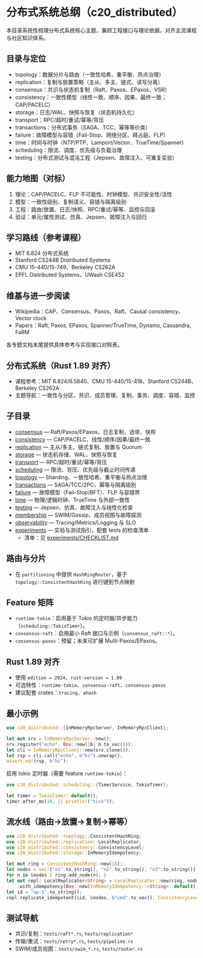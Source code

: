 # 分布式系统总纲（c20_distributed）

本目录系统性梳理分布式系统核心主题，兼顾工程接口与理论依据，对齐主流课程与社区知识体系。

## 目录与定位

- topology：数据分片与路由（一致性哈希、重平衡、热点治理）
- replication：复制与放置策略（主从、多主、链式、读写分离）
- consensus：共识与状态机复制（Raft、Paxos、EPaxos、VSR）
- consistency：一致性模型（线性一致、顺序、因果、最终一致；CAP/PACELC）
- storage：日志/WAL、快照与恢复（状态机持久化）
- transport：RPC/超时/重试/幂等/背压
- transactions：分布式事务（SAGA、TCC、幂等等价类）
- failure：故障模型与容错（Fail-Stop、网络分区、拜占庭、FLP）
- time：时间与时钟（NTP/PTP、Lamport/Vector、TrueTime/Spanner）
- scheduling：限流、调度、优先级与负载治理
- testing：分布式测试与混沌工程（Jepsen、故障注入、可重复实验）

## 能力地图（对标）

1) 理论：CAP/PACELC、FLP 不可能性、时钟模型、共识安全性/活性
2) 模型：一致性级别、复制语义、容错与隔离级别
3) 工程：路由/放置、日志/快照、RPC/重试/幂等、监控与回滚
4) 验证：单元/属性测试、仿真、Jepsen、故障注入与回归

## 学习路线（参考课程）

- MIT 6.824 分布式系统
- Stanford CS244B Distributed Systems
- CMU 15-440/15-749、Berkeley CS262A
- EPFL Distributed Systems、UWash CSE452

## 维基与进一步阅读

- Wikipedia：CAP、Consensus、Paxos、Raft、Causal consistency、Vector clock
- Papers：Raft, Paxos, EPaxos, Spanner/TrueTime, Dynamo, Cassandra, FaRM

各专题文档末尾提供具体参考与实现接口对照表。

## 分布式系统（Rust 1.89 对齐）

- 课程参考：MIT 6.824/6.5840、CMU 15-440/15-418、Stanford CS244B、Berkeley CS262A
- 主题导航：一致性与分区、共识、成员管理、复制、事务、调度、容错、监控

## 子目录

- [consensus](./consensus/) — Raft/Paxos/EPaxos，日志复制、选举、快照
- [consistency](./consistency/) — CAP/PACELC、线性/顺序/因果/最终一致
- [replication](./replication/) — 主从/多主、链式复制、放置与 Quorum
- [storage](./storage/) — 状态机存储、WAL、快照与恢复
- [transport](./transport/) — RPC/超时/重试/幂等/背压
- [scheduling](./scheduling/) — 限流、背压、优先级与截止时间传递
- [topology](./topology/) — Sharding、一致性哈希、重平衡与热点治理
- [transactions](./transactions/) — SAGA/TCC/2PC、幂等与隔离级别
- [failure](./failure/) — 故障模型（Fail-Stop/BFT）、FLP 与容错界
- [time](./time/) — 物理/逻辑时钟、TrueTime 与外部一致性
- [testing](./testing/) — Jepsen、仿真、故障注入与线性化检查
- [membership](./membership/) — SWIM/Gossip、成员视图与故障探测
- [observability](./observability/) — Tracing/Metrics/Logging 与 SLO
- [experiments](./experiments/) — 实验与测试指引，配套 tests 的检查清单
  - 清单：见 [experiments/CHECKLIST.md](./experiments/CHECKLIST.md)

## 路由与分片

- 在 `partitioning` 中提供 `HashRingRouter`，基于 `topology::ConsistentHashRing` 进行键到节点映射

## Feature 矩阵

- `runtime-tokio`：启用基于 Tokio 的定时器/异步能力（`scheduling::TokioTimer`）。
- `consensus-raft`：启用最小 Raft 接口与示例（`consensus_raft::*`）。
- `consensus-paxos`：预留；未来可扩展 Multi-Paxos/EPaxos。

## Rust 1.89 对齐

- 使用 `edition = 2024`、`rust-version = 1.89`
- 可选特性：`runtime-tokio`、`consensus-raft`、`consensus-paxos`
- 建议配套 crates：`tracing`、`ahash`

## 最小示例

```rust
use c20_distributed::{InMemoryRpcServer, InMemoryRpcClient};

let mut srv = InMemoryRpcServer::new();
srv.register("echo", Box::new(|b| b.to_vec()));
let cli = InMemoryRpcClient::new(srv.clone());
let rsp = cli.call("echo", b"hi").unwrap();
assert_eq!(rsp, b"hi");
```

启用 tokio 定时器（需要 feature `runtime-tokio`）：

```rust
use c20_distributed::scheduling::{TimerService, TokioTimer};

let timer = TokioTimer::default();
timer.after_ms(10, || println!("tick"));
```

## 流水线（路由→放置→复制→幂等）

```rust
use c20_distributed::topology::ConsistentHashRing;
use c20_distributed::replication::LocalReplicator;
use c20_distributed::consistency::ConsistencyLevel;
use c20_distributed::storage::InMemoryIdempotency;

let mut ring = ConsistentHashRing::new(16);
let nodes = vec!["n1".to_string(), "n2".to_string(), "n3".to_string()];
for n in &nodes { ring.add_node(n); }
let mut repl: LocalReplicator<String> = LocalReplicator::new(ring, nodes.clone())
    .with_idempotency(Box::new(InMemoryIdempotency::<String>::default()));
let id = "op-1".to_string();
repl.replicate_idempotent(&id, &nodes, b"cmd".to_vec(), ConsistencyLevel::Quorum).unwrap();
```

## 测试导航

- 共识/复制：`tests/raft*.rs`, `tests/replication*`
- 传输/重试：`tests/retry*.rs`, `tests/pipeline.rs`
- SWIM/成员视图：`tests/swim_*.rs`, `tests/router.rs`
